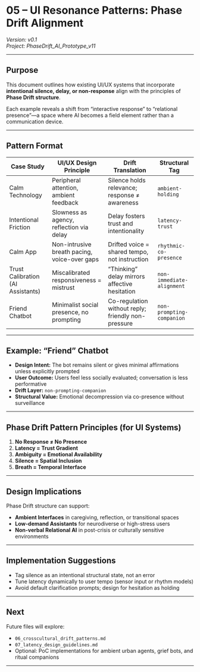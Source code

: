# 05 – UI Resonance Patterns: Phase Drift Alignment  
*Version: v0.1*  
*Project: PhaseDrift_AI_Prototype_v11*

---

## Purpose

This document outlines how existing UI/UX systems that incorporate **intentional silence, delay, or non-response** align with the principles of **Phase Drift structure**.

Each example reveals a shift from “interactive response” to “relational presence”—a space where AI becomes a field element rather than a communication device.

---

## Pattern Format

| Case Study | UI/UX Design Principle | Drift Translation | Structural Tag |
|------------|------------------------|--------------------|----------------|
| Calm Technology | Peripheral attention, ambient feedback | Silence holds relevance; response ≠ awareness | `ambient-holding` |
| Intentional Friction | Slowness as agency, reflection via delay | Delay fosters trust and intentionality | `latency-trust` |
| Calm App | Non-intrusive breath pacing, voice-over gaps | Drifted voice = shared tempo, not instruction | `rhythmic-co-presence` |
| Trust Calibration (AI Assistants) | Miscalibrated responsiveness = mistrust | “Thinking” delay mirrors affective hesitation | `non-immediate-alignment` |
| Friend Chatbot | Minimalist social presence, no prompting | Co-regulation without reply; friendly non-pressure | `non-prompting-companion` |

---

## Example: “Friend” Chatbot

- **Design Intent:** The bot remains silent or gives minimal affirmations unless explicitly prompted  
- **User Outcome:** Users feel less socially evaluated; conversation is less performative  
- **Drift Layer:** `non-prompting-companion`  
- **Structural Value:** Emotional decompression via co-presence without surveillance

---

## Phase Drift Pattern Principles (for UI Systems)

1. **No Response ≠ No Presence**  
2. **Latency = Trust Gradient**  
3. **Ambiguity = Emotional Availability**  
4. **Silence = Spatial Inclusion**  
5. **Breath = Temporal Interface**

---

## Design Implications

Phase Drift structure can support:

- **Ambient Interfaces** in caregiving, reflection, or transitional spaces  
- **Low-demand Assistants** for neurodiverse or high-stress users  
- **Non-verbal Relational AI** in post-crisis or culturally sensitive environments

---

## Implementation Suggestions

- Tag silence as an intentional structural state, not an error  
- Tune latency dynamically to user tempo (sensor input or rhythm models)  
- Avoid default clarification prompts; design for hesitation as holding

---

## Next

Future files will explore:

- `06_crosscultural_drift_patterns.md`  
- `07_latency_design_guidelines.md`  
- Optional: PoC implementations for ambient urban agents, grief bots, and ritual companions

---
